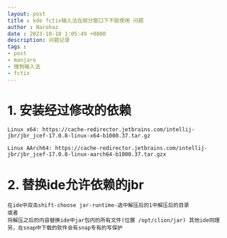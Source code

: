 ```yaml
---
layout: post
title : kde fctix输入法在部分窗口下不能使用 问题
author : Narohaz
date : 2023-10-10 1:05:49 +0800
description: 问题记录
tags : 
- post
- manjaro
- 搜狗输入法
- fctix
---
```


# 1. 安装经过修改的依赖  

    Linux x64: https://cache-redirector.jetbrains.com/intellij-jbr/jbr_jcef-17.0.8-linux-x64-b1000.37.tar.gz

    Linux AArch64: https://cache-redirector.jetbrains.com/intellij-jbr/jbr_jcef-17.0.8-linux-aarch64-b1000.37.tar.gzx

# 2. 替换ide允许依赖的jbr
    在ide中双击shift-choose jar-runtime-选中解压后的1中解压后的目录  
    或者    
    将解压之后的内容替换ide中jar包内的所有文件(位置 /opt/clion/jar) 其他ide同理
    另，在snap中下载的软件会有snap专有的写保护